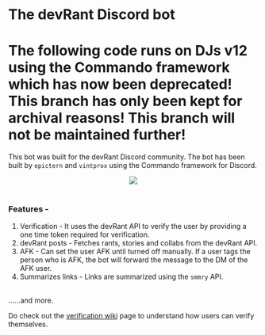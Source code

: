 # The devRant Discord bot
# The following code runs on DJs v12 using the Commando framework which has now been deprecated! This branch has only been kept for archival reasons! This branch will not be maintained further!

This bot was built for the devRant Discord community. The bot has been built by `epictern` and `vintprox` using the Commando framework for Discord.

<div align="center">
<img src="https://apprecs.org/gp/images/app-icons/300/0f/com.hexicallabs.devrant.jpg">
</div>
<br>

### **Features -**
1. Verification - It uses the devRant API to verify the user by providing a one time token required for verification.
2. devRant posts - Fetches rants, stories and collabs from the devRant API.
3. AFK - Can set the user AFK until turned off manually. If a user tags the person who is AFK, the bot will forward the message to the DM of the AFK user.
4. Summarizes links - Links are summarized using the `smmry` API.
<br>
......and more.

Do check out the [verification wiki](https://github.com/anjannair/Devrant-Discord-Bot/wiki/How-To-Verify-Yourself) page to understand how users can verify themselves.